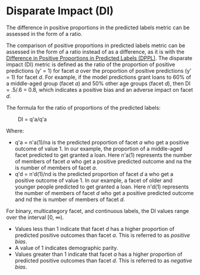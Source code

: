 # Disparate Impact \(DI\)<a name="clarify-post-training-bias-metric-di"></a>

The difference in positive proportions in the predicted labels metric can be assessed in the form of a ratio\.

The comparison of positive proportions in predicted labels metric can be assessed in the form of a ratio instead of as a difference, as it is with the [Difference in Positive Proportions in Predicted Labels \(DPPL\)](clarify-post-training-bias-metric-dppl.md)\. The disparate impact \(DI\) metric is defined as the ratio of the proportion of positive predictions \(y’ = 1\) for facet *a* over the proportion of positive predictions \(y’ = 1\) for facet *d*\. For example, if the model predictions grant loans to 60% of a middle\-aged group \(facet *a*\) and 50% other age groups \(facet *d*\), then DI = \.5/\.6 = 0\.8, which indicates a positive bias and an adverse impact on facet *d*\.

The formula for the ratio of proportions of the predicted labels:



        DI = q'a/q'a

Where:
+ q'a = n'a\(1\)/na is the predicted proportion of facet *a* who get a positive outcome of value 1\. In our example, the proportion of a middle\-aged facet predicted to get granted a loan\. Here n'a\(1\) represents the number of members of facet *a* who get a positive predicted outcome and na the is number of members of facet *a*\. 
+ q'd = n'd\(1\)/nd is the predicted proportion of facet *d* a who get a positive outcome of value 1\. In our example, a facet of older and younger people predicted to get granted a loan\. Here n'd\(1\) represents the number of members of facet *d* who get a positive predicted outcome and nd the is number of members of facet *d*\. 

For binary, multicategory facet, and continuous labels, the DI values range over the interval \[0, ∞\)\.
+ Values less than 1 indicate that facet *d* has a higher proportion of predicted positive outcomes than facet *a*\. This is referred to as *positive bias*\.
+ A value of 1 indicates demographic parity\. 
+ Values greater than 1 indicate that facet *a* has a higher proportion of predicted positive outcomes than facet *d*\. This is referred to as *negative bias*\.
